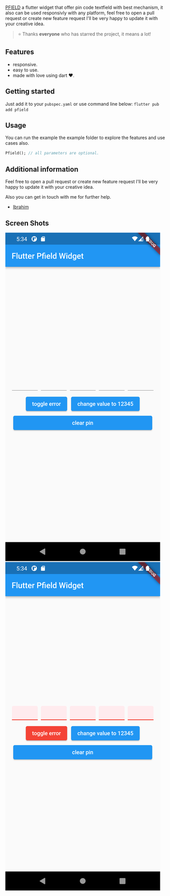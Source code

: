 [PFIELD]('https://github.com/micodev/pfield') a flutter widget that offer pin code textfield with best mechanism, it also can be used responsivly with any platform, feel free to open a pull request or create new feature request I'll be very happy to update it with your creative idea.

> ⭐️ Thanks **everyone** who has starred the project, it means a lot!

## Features

- responsive.
- easy to use.
- made with love using dart ❤️.

## Getting started

Just add it to your `pubspec.yaml` or use
command line below:
`flutter pub add pfield`

## Usage

You can run the example the example folder to explore the features and use cases also.

```dart
Pfield(); // all parameters are optional.
```

## Additional information

Feel free to open a pull request or create new feature request I'll be very happy to update it with your creative idea.

Also you can get in touch with me for further help.

- [Ibrahim](https://t.me/anime19)

## Screen Shots

![screenshot1](https://raw.githubusercontent.com/micodev/pfield/main/screenshots/Screenshot_1644762841.png)
![screenshot2](https://raw.githubusercontent.com/micodev/pfield/main/screenshots/Screenshot_1644762849.png)
